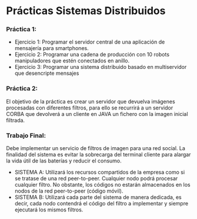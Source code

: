 # Prácticas Sistemas Distribuidos

### Práctica 1: 
* Ejercicio 1: Programar el servidor central de una aplicación de mensajería para smartphones.
* Ejercicio 2: Programar una cadena de producción con 10 robots manipuladores que estén conectados en anillo.
* Ejercicio 3: Programar una sistema distribuido basado en multiservidor que desencripte mensajes

### Práctica 2: 
El objetivo de la práctica es crear un servidor que devuelva imágenes procesadas con diferentes filtros, para ello se recurrirá a un servidor CORBA que devolverá a un cliente en JAVA un fichero con la imagen inicial filtrada. 

### Trabajo Final:
Debe implementar un servicio de filtros de imagen para una red social. La finalidad del sistema es evitar la sobrecarga del terminal cliente para alargar la vida útil de
las baterías y reducir el consumo.
* SISTEMA A: Utilizará los recursos compartidos de la empresa como si se tratase de una red peer-to-peer. Cualquier nodo podrá procesar cualquier filtro. No obstante, los códigos no estarán almacenados en los nodos de la red peer-to-peer (código móvil).
* SISTEMA B: Utilizará cada parte del sistema de manera dedicada, es decir, cada nodo contendrá el código del filtro a implementar y siempre ejecutará los mismos filtros.
